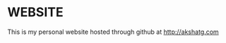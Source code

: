 WEBSITE
=======================
This is my personal website hosted through github at http://akshatg.com

